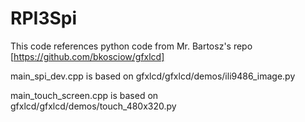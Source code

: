 # RPI3Spi
This code references python code from Mr. Bartosz's repo [https://github.com/bkosciow/gfxlcd]

main_spi_dev.cpp is based on gfxlcd/gfxlcd/demos/ili9486_image.py

main_touch_screen.cpp is based on gfxlcd/gfxlcd/demos/touch_480x320.py

